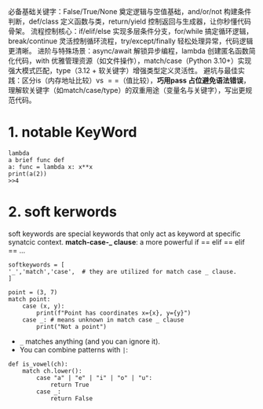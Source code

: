 必备基础关键字：False/True/None 奠定逻辑与空值基础，and/or/not 构建条件判断，def/class 定义函数与类，return/yield 控制返回与生成器，让你秒懂代码骨架。 
流程控制核心：if/elif/else 实现多层条件分支，for/while 搞定循环逻辑，break/continue 灵活控制循环流程，try/except/finally 轻松处理异常，代码逻辑更清晰。 
进阶与特殊场景：async/await 解锁异步编程，lambda 创建匿名函数简化代码，with 优雅管理资源（如文件操作），match/case（Python 3.10+）实现强大模式匹配，type（3.12 + 软关键字）增强类型定义灵活性。 
避坑与最佳实践：区分is（内存地址比较）vs $\mathrm{==}$（值比较），**巧用pass 占位避免语法错误**，理解软关键字（如match/case/type）的双重用途（变量名与关键字），写出更规范代码。
# 1. notable  KeyWord
~~~
lambda
a brief func def
a: func = lambda x: x**x
print(a(2))
>>4
~~~

# 2. soft kerwords
soft keywords are special keywords that only act as keyword at specific synatcic context.
**match-case-_ clause**: a more powerful if == elif == elif == ... 
~~~
softkeywords = [
'_','match','case',  # they are utilized for match case _ clause. 
]

point = (3, 7)
match point:
    case (x, y):
        print(f"Point has coordinates x={x}, y={y}")
    case _: # means unknown in match case _ clause
        print("Not a point")
~~~
- `_` matches anything (and you can ignore it).
- You can combine patterns with `|`:
~~~
def is_vowel(ch):
    match ch.lower():
        case "a" | "e" | "i" | "o" | "u":
            return True
        case _:
            return False
~~~

